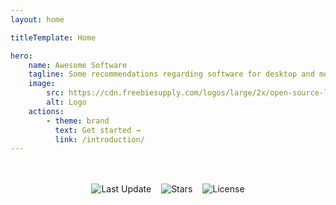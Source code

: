 ```yaml
---
layout: home

titleTemplate: Home

hero:
    name: Awesome Software
    tagline: Some recommendations regarding software for desktop and mobile 🔝
    image:
        src: https://cdn.freebiesupply.com/logos/large/2x/open-source-logo-png-transparent.png
        alt: Logo
    actions:
        - theme: brand
          text: Get started →
          link: /introduction/
---
```


<div style="margin: 3rem 1rem 0 1rem; display: flex; flex-wrap: wrap; justify-content: center; gap: 1rem;">
    <img src="https://img.shields.io/github/last-commit/D3S0X/awesome-software.svg?style=for-the-badge&label=Last%20update" alt="Last Update" />
    <img src="https://img.shields.io/github/stars/D3S0X/awesome-software?style=for-the-badge" alt="Stars">
    <img src="https://img.shields.io/github/license/D3S0X/awesome-software?style=for-the-badge" alt="License">
</div>

